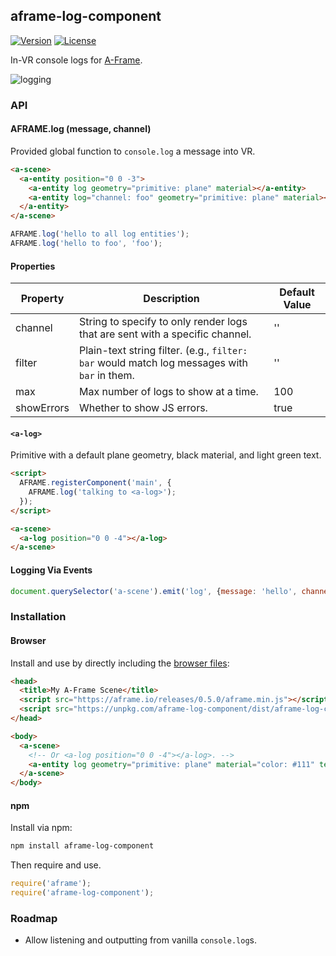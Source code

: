 ## aframe-log-component

[![Version](http://img.shields.io/npm/v/aframe-log-component.svg?style=flat-square)](https://npmjs.org/package/aframe-log-component)
[![License](http://img.shields.io/npm/l/aframe-log-component.svg?style=flat-square)](https://npmjs.org/package/aframe-log-component)

In-VR console logs for [A-Frame](https://aframe.io).

![logging](https://user-images.githubusercontent.com/674727/27067447-d875c6ac-4fbf-11e7-94ed-b127d7468dd3.gif)

### API

#### AFRAME.log (message, channel)

Provided global function to `console.log` a message into VR.

```html
<a-scene>
  <a-entity position="0 0 -3">
    <a-entity log geometry="primitive: plane" material></a-entity>
    <a-entity log="channel: foo" geometry="primitive: plane" material></a-entity>
  </a-entity>
</a-scene>
```

```js
AFRAME.log('hello to all log entities');
AFRAME.log('hello to foo', 'foo');
```

#### Properties

| Property   | Description                                                                                 | Default Value |
| --------   | -----------                                                                                 | ------------- |
| channel    | String to specify to only render logs that are sent with a specific channel.                | ''            |
| filter     | Plain-text string filter. (e.g., `filter: bar` would match log messages with `bar` in them. | ''            |
| max        | Max number of logs to show at a time.                                                       | 100           |
| showErrors | Whether to show JS errors.                                                                  | true          |

#### `<a-log>`

Primitive with a default plane geometry, black material, and light green text.

```html
<script>
  AFRAME.registerComponent('main', {
    AFRAME.log('talking to <a-log>');
  });
</script>

<a-scene>
  <a-log position="0 0 -4"></a-log>
</a-scene>
```

#### Logging Via Events

```js
document.querySelector('a-scene').emit('log', {message: 'hello', channel: 'bar'});
```

### Installation

#### Browser

Install and use by directly including the [browser files](dist):

```html
<head>
  <title>My A-Frame Scene</title>
  <script src="https://aframe.io/releases/0.5.0/aframe.min.js"></script>
  <script src="https://unpkg.com/aframe-log-component/dist/aframe-log-component.min.js"></script>
</head>

<body>
  <a-scene>
    <!-- Or <a-log position="0 0 -4"></a-log>. -->
    <a-entity log geometry="primitive: plane" material="color: #111" text="color: lightgreen" position="0 0 -4"></a-entity>
  </a-scene>
</body>
```

#### npm

Install via npm:

```bash
npm install aframe-log-component
```

Then require and use.

```js
require('aframe');
require('aframe-log-component');
```

### Roadmap

- Allow listening and outputting from vanilla `console.log`s.
